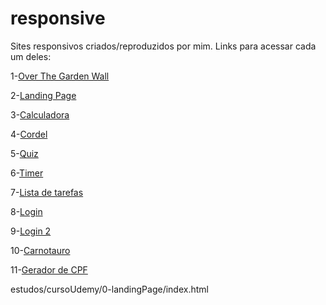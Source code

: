 # responsive
 Sites responsivos criados/reproduzidos por mim.
 Links para acessar cada um deles:<br>
<p>1-<a href="https://guibaumer.github.io/responsive/OTGW/index.html">Over The Garden Wall</a></p> <!--concluído-->
<p>2-<a href="https://guibaumer.github.io/cursoUdemy/0-landingPage/index.html">Landing Page</a></p>
<p>3-<a href="https://guibaumer.github.io/responsive/calculadora-nova/index.html">Calculadora</a></p> <!--concluído-->
<p>4-<a href="https://guibaumer.github.io/responsive/Cordel/index.html">Cordel</a></p> <!--concluído-->
<p>5-<a href="https://guibaumer.github.io/responsive/quiz/indexquiz2.html">Quiz</a></p>
<p>6-<a href="https://guibaumer.github.io/responsive/timer-2/index.html">Timer</a></p>
<p>7-<a href="https://guibaumer.github.io/responsive/listaDeTarefas-2/index.html">Lista de tarefas</a></p>
<p>8-<a href="https://guibaumer.github.io/responsive/projeto-formulario/index.html">Login</a></p>
<p>9-<a href="https://guibaumer.github.io/responsive/projeto/index.html">Login 2</a></p>
<p>10-<a href="https://guibaumer.github.io/responsive/Carnotauro/index.html">Carnotauro</a></p> 
<p>11-<a href="https://guibaumer.github.io/cursoUdemy/0-exercicios/exercicio13-criacpf/index.html">Gerador de CPF</a></p>


estudos/cursoUdemy/0-landingPage/index.html